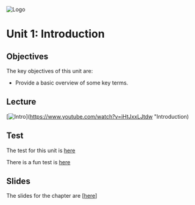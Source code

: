 ![Logo](https://github.com/billbuchanan/csn09112/blob/master/zadditional/top_csn09112.png)

# Unit 1: Introduction
## Objectives
The key objectives of this unit are:

* Provide a basic overview of some key terms.

## Lecture

[![Intro](http://img.youtube.com/vi/iHtJxxLJtdw/0.jpg)](https://www.youtube.com/watch?v=iHtJxxLJtdw "Introduction)
  
## Test
The test for this unit is [here](https://asecuritysite.com/tests/tests?sortBy=sfc01)

There is a fun test is [here](https://asecuritysite.com/tests/fun?sortBy=sfc01)

## Slides
The slides for the chapter are [<a href="https://github.com/billbuchanan/csn09112/blob/master/week02_ids/lecture/unit02_ids.pdf">here</a>]</p>


